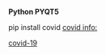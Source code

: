 **Python PYQT5**

pip install covid
[covid info:](https://ahmednafies.github.io/covid/examples/)

[covid-19](https://github.com/biggeorge75/covid-19-pyqt5/blob/master/covid-19-pyqt5.png?raw=true)
